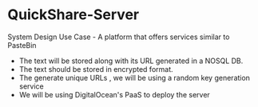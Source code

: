 # QuickShare-Server

System Design Use Case - A platform that offers services similar to PasteBin

- The text will be stored along with its URL generated in a NOSQL DB.
- The text should be stored in encrypted format.
- The generate unique URLs , we will be using a random key generation service
- We will be using DigitalOcean's PaaS to deploy the server
